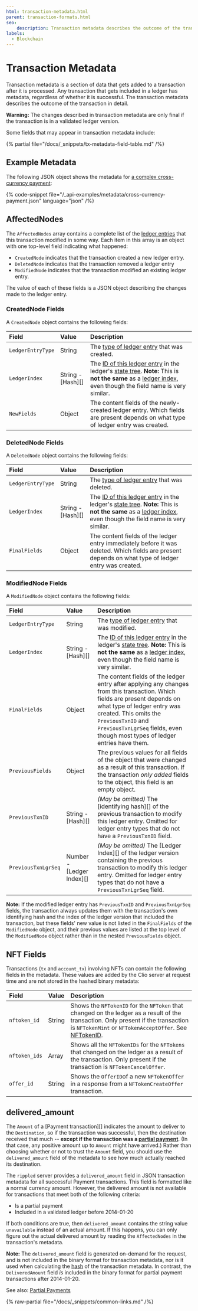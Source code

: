 ```yaml
---
html: transaction-metadata.html
parent: transaction-formats.html
seo:
    description: Transaction metadata describes the outcome of the transaction in detail, regardless of whether the transaction is successful.
labels:
  - Blockchain
---
```

# Transaction Metadata

Transaction metadata is a section of data that gets added to a transaction after it is processed. Any transaction that gets included in a ledger has metadata, regardless of whether it is successful. The transaction metadata describes the outcome of the transaction in detail.

**Warning:** The changes described in transaction metadata are only final if the transaction is in a validated ledger version.

Some fields that may appear in transaction metadata include:

{% partial file="/docs/_snippets/tx-metadata-field-table.md" /%} 

## Example Metadata

The following JSON object shows the metadata for [a complex cross-currency payment](https://livenet.xrpl.org/transactions/8C55AFC2A2AA42B5CE624AEECDB3ACFDD1E5379D4E5BF74A8460C5E97EF8706B):

{% code-snippet file="/_api-examples/metadata/cross-currency-payment.json" language="json" /%}

## AffectedNodes

The `AffectedNodes` array contains a complete list of the [ledger entries](../ledger-data/ledger-entry-types/index.md) that this transaction modified in some way. Each item in this array is an object with one top-level field indicating what happened:

- `CreatedNode` indicates that the transaction created a new ledger entry.
- `DeletedNode` indicates that the transaction removed a ledger entry
- `ModifiedNode` indicates that the transaction modified an existing ledger entry.

The value of each of these fields is a JSON object describing the changes made to the ledger entry.

### CreatedNode Fields

A `CreatedNode` object contains the following fields:

| Field             | Value             | Description                          |
|:------------------|:------------------|:-------------------------------------|
| `LedgerEntryType` | String            | The [type of ledger entry](../ledger-data/ledger-entry-types/index.md) that was created. |
| `LedgerIndex`     | String - [Hash][] | The [ID of this ledger entry](../ledger-data/common-fields.md) in the ledger's [state tree](../../../concepts/ledgers/index.md). **Note:** This is **not the same** as a [ledger index](../data-types/basic-data-types.md#ledger-index), even though the field name is very similar. |
| `NewFields`       | Object            | The content fields of the newly-created ledger entry. Which fields are present depends on what type of ledger entry was created. |

### DeletedNode Fields

A `DeletedNode` object contains the following fields:

| Field             | Value             | Description                          |
|:------------------|:------------------|:-------------------------------------|
| `LedgerEntryType` | String            | The [type of ledger entry](../ledger-data/ledger-entry-types/index.md) that was deleted. |
| `LedgerIndex`     | String - [Hash][] | The [ID of this ledger entry](../ledger-data/common-fields.md) in the ledger's [state tree](../../../concepts/ledgers/index.md). **Note:** This is **not the same** as a [ledger index](../data-types/basic-data-types.md#ledger-index), even though the field name is very similar. |
| `FinalFields`     | Object            | The content fields of the ledger entry immediately before it was deleted. Which fields are present depends on what type of ledger entry was created. |

### ModifiedNode Fields

A `ModifiedNode` object contains the following fields:

| Field               | Value                     | Description                |
|:--------------------|:--------------------------|:---------------------------|
| `LedgerEntryType`   | String                    | The [type of ledger entry](../ledger-data/ledger-entry-types/index.md) that was modified. |
| `LedgerIndex`       | String - [Hash][]         | The [ID of this ledger entry](../ledger-data/common-fields.md) in the ledger's [state tree](../../../concepts/ledgers/index.md). **Note:** This is **not the same** as a [ledger index](../data-types/basic-data-types.md#ledger-index), even though the field name is very similar. |
| `FinalFields`       | Object                    | The content fields of the ledger entry after applying any changes from this transaction. Which fields are present depends on what type of ledger entry was created. This omits the `PreviousTxnID` and `PreviousTxnLgrSeq` fields, even though most types of ledger entries have them. |
| `PreviousFields`    | Object                    | The previous values for all fields of the object that were changed as a result of this transaction. If the transaction _only added_ fields to the object, this field is an empty object. |
| `PreviousTxnID`     | String - [Hash][]         | _(May be omitted)_ The [identifying hash][] of the previous transaction to modify this ledger entry. Omitted for ledger entry types that do not have a `PreviousTxnID` field. |
| `PreviousTxnLgrSeq` | Number - [Ledger Index][] | _(May be omitted)_  The [Ledger Index][] of the ledger version containing the previous transaction to modify this ledger entry. Omitted for ledger entry types that do not have a `PreviousTxnLgrSeq` field. |

**Note:** If the modified ledger entry has `PreviousTxnID` and `PreviousTxnLgrSeq` fields, the transaction always updates them with the transaction's own identifying hash and the index of the ledger version that included the transaction, but these fields' new value is not listed in the `FinalFields` of the `ModifiedNode` object, and their previous values are listed at the top level of the `ModifiedNode` object rather than in the nested `PreviousFields` object.

## NFT Fields

Transactions (`tx` and `account_tx`) involving NFTs can contain the following fields in the metadata. These values are added by the Clio server at request time and are not stored in the hashed binary metadata:

| Field               | Value                     | Description                |
|:--------------------|:--------------------------|:---------------------------|
| `nftoken_id`        | String                    | Shows the `NFTokenID` for the `NFToken` that changed on the ledger as a result of the transaction. Only present if the transaction is `NFTokenMint` or `NFTokenAcceptOffer`. See [NFTokenID](../data-types/nftoken.md#nftokenid). |
| `nftoken_ids`       | Array                     | Shows all the `NFTokenIDs` for the `NFTokens` that changed on the ledger as a result of the transaction. Only present if the transaction is `NFTokenCancelOffer`. |
| `offer_id`          | String                    | Shows the `OfferID`of a new `NFTokenOffer` in a response from a `NFTokenCreateOffer` transaction. |

## delivered_amount

The `Amount` of a [Payment transaction][] indicates the amount to deliver to the `Destination`, so if the transaction was successful, then the destination received that much -- **except if the transaction was a [partial payment](../../../concepts/payment-types/partial-payments.md)**. (In that case, any positive amount up to `Amount` might have arrived.) Rather than choosing whether or not to trust the `Amount` field, you should use the `delivered_amount` field of the metadata to see how much actually reached its destination.

The `rippled` server provides a `delivered_amount` field in JSON transaction metadata for all successful Payment transactions. This field is formatted like a normal currency amount. However, the delivered amount is not available for transactions that meet both of the following criteria:

* Is a partial payment
* Included in a validated ledger before 2014-01-20

If both conditions are true, then `delivered_amount` contains the string value `unavailable` instead of an actual amount. If this happens, you can only figure out the actual delivered amount by reading the `AffectedNodes` in the transaction's metadata.

**Note:** The `delivered_amount` field is generated on-demand for the request, and is not included in the binary format for transaction metadata, nor is it used when calculating the [hash](../data-types/basic-data-types.md#hashes) of the transaction metadata. In contrast, the `DeliveredAmount` field _is_ included in the binary format for partial payment transactions after 2014-01-20.

See also: [Partial Payments](../../../concepts/payment-types/partial-payments.md)

<!--{# Spell-check can ignore these field names used in headings #}-->
<!-- SPELLING_IGNORE: affectednodes, creatednode, deletednode, modifiednode, delivered_amount -->

{% raw-partial file="/docs/_snippets/common-links.md" /%}
